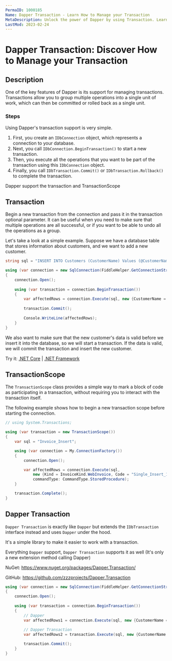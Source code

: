 ```yaml
---
PermaID: 1000185
Name: Dapper Transaction - Learn How to Manage your Transaction
MetaDescription: Unlock the power of Dapper by using Transaction. Learn how to use a transaction when saving data and completing it with 'Commit' or 'Rollback'.
LastMod: 2023-02-24
---
```


# Dapper Transaction: Discover How to Manage your Transaction

## Description

One of the key features of Dapper is its support for managing transactions. Transactions allow you to group multiple operations into a single unit of work, which can then be committed or rolled back as a single unit. 

### Steps

Using Dapper's transaction support is very simple. 

 1. First, you create an `IDbConnection` object, which represents a connection to your database. 
 2. Next, you call `IDbConnection.BeginTransaction()` to start a new transaction. 
 3. Then, you execute all the operations that you want to be part of the transaction using this `IDbConnection` object. 
 4. Finally, you call `IDbTransaction.Commit()` or `IDbTransaction.Rollback()` to complete the transaction.

Dapper support the transaction and TransactionScope

## Transaction

Begin a new transaction from the connection and pass it in the transaction optional parameter. It can be useful when you need to make sure that multiple operations are all successful, or if you want to be able to undo all the operations as a group.

Let's take a look at a simple example. Suppose we have a database table that stores information about customers, and we want to add a new customer. 

```csharp
string sql = "INSERT INTO Customers (CustomerName) Values (@CustomerName);";

using (var connection = new SqlConnection(FiddleHelper.GetConnectionStringSqlServerW3Schools()))
{
	connection.Open();
	
	using (var transaction = connection.BeginTransaction())
	{
		var affectedRows = connection.Execute(sql, new {CustomerName = "Mark"}, transaction: transaction);
		
		transaction.Commit();
		
		Console.WriteLine(affectedRows);
	}
}
```

We also want to make sure that the new customer's data is valid before we insert it into the database, so we will start a transaction. If the data is valid, we will commit the transaction and insert the new customer. 

Try it: [.NET Core](https://dotnetfiddle.net/C5koRx) | [.NET Framework](https://dotnetfiddle.net/RlZRFz)

## TransactionScope

The `TransactionScope` class provides a simple way to mark a block of code as participating in a transaction, without requiring you to interact with the transaction itself.

The following example shows how to begin a new transaction scope before starting the connection.

```csharp
// using System.Transactions;

using (var transaction = new TransactionScope())
{
	var sql = "Invoice_Insert";

	using (var connection = My.ConnectionFactory())
	{
		connection.Open();

		var affectedRows = connection.Execute(sql,
			new {Kind = InvoiceKind.WebInvoice, Code = "Single_Insert_1"},
			commandType: CommandType.StoredProcedure);
	}

	transaction.Complete();
}
```

## Dapper Transaction

`Dapper Transaction` is exactly like `Dapper` but extends the `IDbTransaction` interface instead and uses `Dapper` under the hood.

It's a simple library to make it easier to work with a transaction.

Everything `Dapper` support, `Dapper Transaction` supports it as well (It's only a new extension method calling Dapper)

NuGet: https://www.nuget.org/packages/Dapper.Transaction/

GitHub: https://github.com/zzzprojects/Dapper.Transaction

```csharp
using (var connection = new SqlConnection(FiddleHelper.GetConnectionStringSqlServerW3Schools()))
{
	connection.Open();
	
	using (var transaction = connection.BeginTransaction())
	{
		// Dapper
		var affectedRows1 = connection.Execute(sql, new {CustomerName = "Mark"}, transaction: transaction);
		
		// Dapper Transaction
		var affectedRows2 = transaction.Execute(sql, new {CustomerName = "Mark"});

		transaction.Commit();
	}
}
```